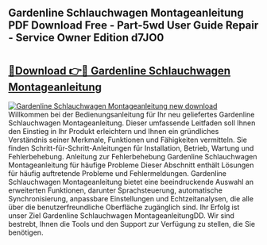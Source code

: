 ## Gardenline Schlauchwagen Montageanleitung PDF Download Free - Part-5wd User Guide Repair - Service Owner Edition d7JO0

# <h2><a href="http://df6czgs.blite.top/?on=Gardenline+Schlauchwagen+Montageanleitung">🔗Download 👉🔴 Gardenline Schlauchwagen Montageanleitung</a></h2>

[![Gardenline Schlauchwagen Montageanleitung new download](https://i.imgur.com/lujVjoI.png)](http://df6czgs.blite.top/?on=Gardenline+Schlauchwagen+Montageanleitung)
Willkommen bei der Bedienungsanleitung für Ihr neu geliefertes Gardenline Schlauchwagen Montageanleitung. Dieser umfassende Leitfaden soll Ihnen den Einstieg in Ihr Produkt erleichtern und Ihnen ein gründliches Verständnis seiner Merkmale, Funktionen und Fähigkeiten vermitteln. Sie finden Schritt-für-Schritt-Anleitungen für Installation, Betrieb, Wartung und Fehlerbehebung. Anleitung zur Fehlerbehebung Gardenline Schlauchwagen Montageanleitung für häufige Probleme Dieser Abschnitt enthält Lösungen für häufig auftretende Probleme und Fehlermeldungen. Gardenline Schlauchwagen Montageanleitung bietet eine beeindruckende Auswahl an erweiterten Funktionen, darunter Sprachsteuerung, automatische Synchronisierung, anpassbare Einstellungen und Echtzeitanalysen, die alle über die benutzerfreundliche Oberfläche zugänglich sind. Ihr Erfolg ist unser Ziel Gardenline Schlauchwagen MontageanleitungDD. Wir sind bestrebt, Ihnen die Tools und den Support zur Verfügung zu stellen, die Sie benötigen.
